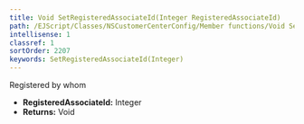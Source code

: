 ```yaml
---
title: Void SetRegisteredAssociateId(Integer RegisteredAssociateId)
path: /EJScript/Classes/NSCustomerCenterConfig/Member functions/Void SetRegisteredAssociateId(Integer p_0)
intellisense: 1
classref: 1
sortOrder: 2207
keywords: SetRegisteredAssociateId(Integer)
---
```



Registered by whom



* **RegisteredAssociateId:** Integer
* **Returns:** Void


